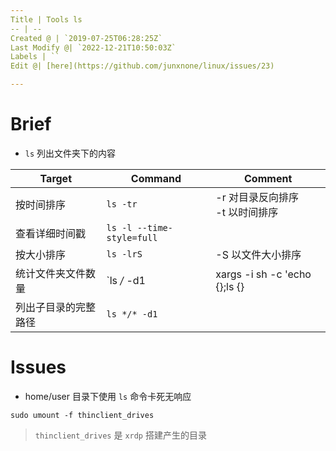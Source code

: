 ```yaml
---
Title | Tools ls
-- | --
Created @ | `2019-07-25T06:28:25Z`
Last Modify @| `2022-12-21T10:50:03Z`
Labels | ``
Edit @| [here](https://github.com/junxnone/linux/issues/23)

---
```

# Brief
- `ls` 列出文件夹下的内容

Target | Command | Comment
-- | -- | --
按时间排序 | `ls -tr` | -r 对目录反向排序<br>-t 以时间排序
查看详细时间戳 | ` ls -l --time-style=full `
按大小排序 | `ls -lrS` |  -S 以文件大小排序
统计文件夹文件数量 | `ls */* -d1|xargs -i sh -c 'echo {};ls {}|wc -l'`
列出子目录的完整路径 | `ls */* -d1`


# Issues

- home/user 目录下使用 `ls` 命令卡死无响应

```
sudo umount -f thinclient_drives
```
> `thinclient_drives` 是 `xrdp` 搭建产生的目录
